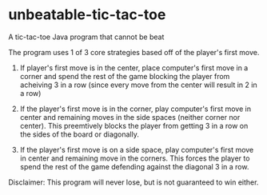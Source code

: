 # unbeatable-tic-tac-toe
A tic-tac-toe Java program that cannot be beat

The program uses 1 of 3 core strategies based off of the player's first move.

1. If player's first move is in the center, place computer's first move in a corner and spend the rest of the game blocking the player from acheiving 3 in a row (since every move from the center will result in 2 in a row)

2. If the player's first move is in the corner, play computer's first move in center and remaining moves in the side spaces (neither corner nor center). This preemtively blocks the player from getting 3 in a row on the sides of the board or diagonally.

3. If the player's first move is on a side space, play computer's first move in center and remaining move in the corners. This forces the player to spend the rest of the game defending against the diagonal 3 in a row.

Disclaimer: This program will never lose, but is not guaranteed to win either. 
